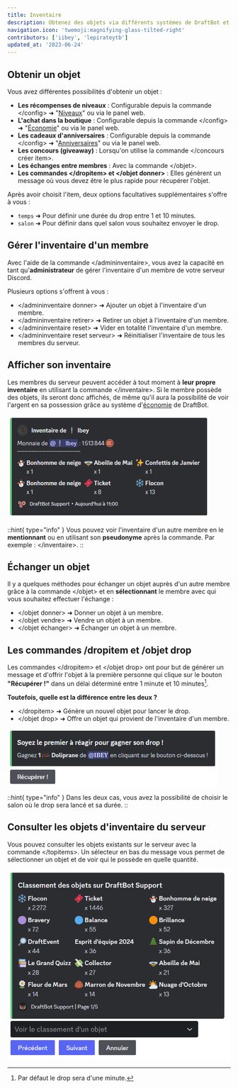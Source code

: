 ```yaml
---
title: Inventaire
description: Obtenez des objets via différents systèmes de DraftBot et affichez-les aux autres membres !
navigation.icon: 'twemoji:magnifying-glass-tilted-right'
contributors: ['iibey', 'lepirateytb']
updated_at: '2023-06-24'
---
```


## Obtenir un objet

Vous avez différentes possibilités d'obtenir un objet :

- **Les récompenses de niveaux** : Configurable depuis la commande \</config> ➜ "[Niveaux](/docs/modules/niveaux)" ou via le panel web.
- **L'achat dans la boutique** : Configurable depuis la commande \</config> ➜ "[Économie](/docs/modules/economie)" ou via le panel web.
- **Les cadeaux d'anniversaires** : Configurable depuis la commande \</config> ➜ "[Anniversaires](/docs/modules/anniversaires)" ou via le panel web.
- **Les concours (giveaway)** : Lorsqu'on utilise la commande \</concours créer item>.
- **Les échanges entre membres** : Avec la commande \</objet>.
- **Les commandes \</dropitem> et \</objet donner>** : Elles génèrent un message où vous devez être le plus rapide pour récupérer l'objet.

Après avoir choisit l'item, deux options facultatives supplémentaires s'offre à vous :

- `temps` ➜ Pour définir une durée du drop entre 1 et 10 minutes.
- `salon` ➜ Pour définir dans quel salon vous souhaitez envoyer le drop.

## Gérer l'inventaire d'un membre

Avec l'aide de la commande \</admininventaire>, vous avez la capacité en tant qu'**administrateur** de gérer l'inventaire d'un membre de votre serveur Discord.

Plusieurs options s'offrent à vous :

- \</admininventaire donner> ➜ Ajouter un objet à l'inventaire d'un membre.
- \</admininventaire retirer> ➜ Retirer un objet à l'inventaire d'un membre.
- \</admininventaire reset> ➜ Vider en totalité l'inventaire d'un membre.
- \</admininventaire reset serveur> ➜ Réinitialiser l'inventaire de tous les membres du serveur.

## Afficher son inventaire

Les membres du serveur peuvent accéder à tout moment à **leur propre inventaire** en utilisant la commande \</inventaire>. Si le membre possède des objets, ils seront donc affichés, de même qu'il aura la possibilité de voir l'argent en sa possession grâce au système d'[économie](/docs/modules/economie) de DraftBot.

![Aperçu de l'inventaire d'un membre](../assets/inventaire/inventory.png)

::hint{ type="info" }
  Vous pouvez voir l'inventaire d'un autre membre en le **mentionnant** ou en utilisant son **pseudonyme** après la commande. Par exemple : \</inventaire>.
::

## Échanger un objet

Il y a quelques méthodes pour échanger un objet auprès d'un autre membre grâce à la commande \</objet> et en **sélectionnant** le membre avec qui vous souhaitez effectuer l'échange :

- \</objet donner> ➜ Donner un objet à un membre.
- \</objet vendre> ➜ Vendre un objet à un membre.
- \</objet échanger> ➜ Échanger un objet à un membre.

## Les commandes /dropitem et /objet drop

Les commandes \</dropitem> et \</objet drop> ont pour but de générer un message et d'offrir l'objet à la première personne qui clique sur le bouton **"Récupérer !"** dans un délai déterminé entre 1 minute et 10 minutes[^1].
[^1]:Par défaut le drop sera d'une minute.

**Toutefois, quelle est la différence entre les deux ?**

- \</dropitem> ➜ Génère un nouvel objet pour lancer le drop.
- \</objet drop> ➜ Offre un objet qui provient de l'inventaire d'un membre.

![Aperçu de la commande /objet drop](../assets/inventaire/dropitem.png)

::hint{ type="info" }
  Dans les deux cas, vous avez la possibilité de choisir le salon où le drop sera lancé et sa durée.
::

## Consulter les objets d'inventaire du serveur

Vous pouvez consulter les objets existants sur le serveur avec la commande \</topitems>. Un sélecteur en bas du message vous permet de sélectionner un objet et de voir qui le possède en quelle quantité.

![Aperçu de la commande /topitems](../assets/inventaire/topitems.png)
